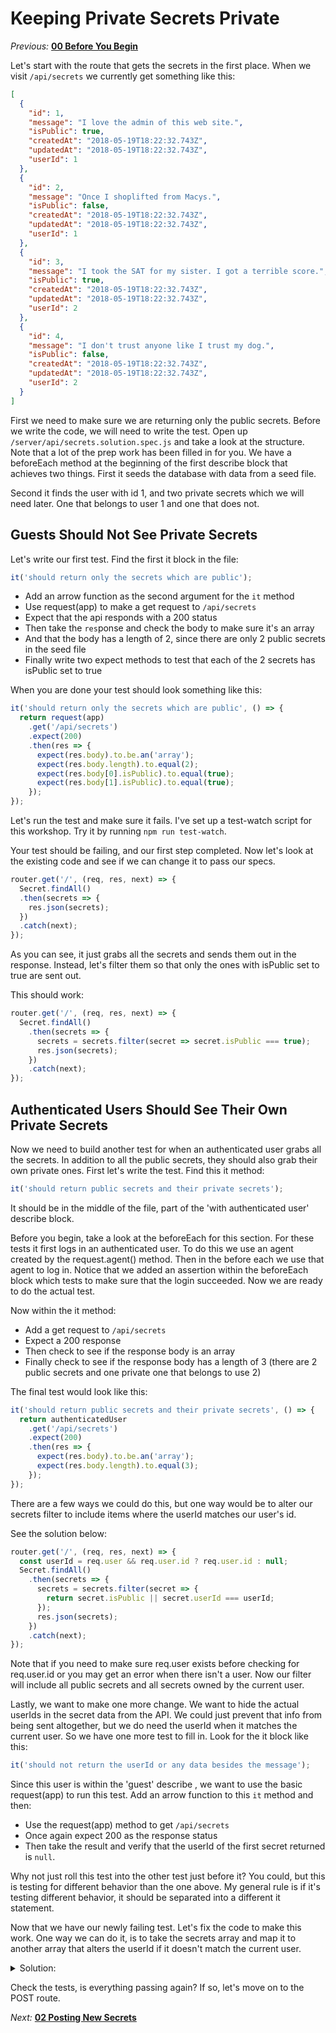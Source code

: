 # Keeping Private Secrets Private

*Previous:* **[00 Before You Begin](./00_Before_You_Begin.md)**

Let's start with the route that gets the secrets in the first place. When we visit `/api/secrets` we currently get something like this:

```json
[
  {
    "id": 1,
    "message": "I love the admin of this web site.",
    "isPublic": true,
    "createdAt": "2018-05-19T18:22:32.743Z",
    "updatedAt": "2018-05-19T18:22:32.743Z",
    "userId": 1
  },
  {
    "id": 2,
    "message": "Once I shoplifted from Macys.",
    "isPublic": false,
    "createdAt": "2018-05-19T18:22:32.743Z",
    "updatedAt": "2018-05-19T18:22:32.743Z",
    "userId": 1
  },
  {
    "id": 3,
    "message": "I took the SAT for my sister. I got a terrible score.",
    "isPublic": true,
    "createdAt": "2018-05-19T18:22:32.743Z",
    "updatedAt": "2018-05-19T18:22:32.743Z",
    "userId": 2
  },
  {
    "id": 4,
    "message": "I don't trust anyone like I trust my dog.",
    "isPublic": false,
    "createdAt": "2018-05-19T18:22:32.743Z",
    "updatedAt": "2018-05-19T18:22:32.743Z",
    "userId": 2
  }
]
```

First we need to make sure we are returning only the public secrets. Before we write the code, we will need to write the test. Open up `/server/api/secrets.solution.spec.js` and take a look at the structure. Note that a lot of the prep work has been filled in for you. We have a beforeEach method at the beginning of the first describe block that achieves two things. First it seeds the database with data from a seed file. 

Second it finds the user with id 1, and two private secrets which we will need later. One that belongs to user 1 and one that does not.

## Guests Should Not See Private Secrets

Let's write our first test. Find the first it block in the file:

```javascript
it('should return only the secrets which are public'); 
```
* Add an arrow function as the second argument for the `it` method
* Use request(app) to make a get request to `/api/secrets`
* Expect that the api responds with a 200 status
* Then take the `res`ponse and check the body to make sure it's an array
* And that the body has a length of 2, since there are only 2 public secrets in the seed file
* Finally write two expect methods to test that each of the 2 secrets has isPublic set to true

When you are done your test should look something like this:

```javascript
it('should return only the secrets which are public', () => {
  return request(app)
    .get('/api/secrets')
    .expect(200)
    .then(res => {
      expect(res.body).to.be.an('array');
      expect(res.body.length).to.equal(2);
      expect(res.body[0].isPublic).to.equal(true);
      expect(res.body[1].isPublic).to.equal(true);
    });
});
```
Let's run the test and make sure it fails. I've set up a test-watch script for this workshop. Try it by running `npm run test-watch`.

Your test should be failing, and our first step completed. Now let's look at the existing code and see if we can change it to pass our specs.

```javascript
router.get('/', (req, res, next) => {
  Secret.findAll()
  .then(secrets => {
    res.json(secrets);
  })
  .catch(next);
});
```
As you can see, it just grabs all the secrets and sends them out in the response. Instead, let's filter them so that only the ones with isPublic set to true are sent out. 

This should work:

```javascript
router.get('/', (req, res, next) => {
  Secret.findAll()
    .then(secrets => {
      secrets = secrets.filter(secret => secret.isPublic === true);
      res.json(secrets);
    })
    .catch(next);
});
```

## Authenticated Users Should See Their Own Private Secrets

Now we need to build another test for when an authenticated user grabs all the secrets. In addition to all the public secrets, they should also grab their own private ones. First let's write the test. Find this it method:

```javascript
it('should return public secrets and their private secrets');
```
It should be in the middle of the file, part of the 'with authenticated user' describe block. 

Before you begin, take a look at the beforeEach for this section. For these tests it first logs in an authenticated user. To do this we use an agent created by the request.agent() method. Then in the before each we use that agent to log in. Notice that we added an assertion within the beforeEach block which tests to make sure that the login succeeded. Now we are ready to do the actual test.

Now within the it method:
* Add a get request to `/api/secrets`
* Expect a 200 response
* Then check to see if the response body is an array
* Finally check to see if the response body has a length of 3 (there are 2 public secrets and one private one that belongs to use 2)

The final test would look like this:

```javascript
it('should return public secrets and their private secrets', () => {
  return authenticatedUser
    .get('/api/secrets')
    .expect(200)
    .then(res => {
      expect(res.body).to.be.an('array');
      expect(res.body.length).to.equal(3);
    });
});
```

There are a few ways we could do this, but one way would be to alter our secrets filter to include items where the userId matches our user's id. 

See the solution below:

```javascript
router.get('/', (req, res, next) => {
  const userId = req.user && req.user.id ? req.user.id : null;
  Secret.findAll()
    .then(secrets => {
      secrets = secrets.filter(secret => {
        return secret.isPublic || secret.userId === userId;
      });
      res.json(secrets);
    })
    .catch(next);
});
```
Note that if you need to make sure req.user exists before checking for req.user.id or you may get an error when there isn't a user. Now our filter will include all public secrets and all secrets owned by the current user.

Lastly, we want to make one more change. We want to hide the actual userIds in the secret data from the API. We could just prevent that info from being sent altogether, but we do need the userId when it matches the current user. So we have one more test to fill in. Look for the it block like this:

```javascript
it('should not return the userId or any data besides the message');
```
Since this user is within the 'guest' describe , we want to use the basic request(app) to run this test. Add an arrow function to this `it` method and then:
* Use the request(app) method to get `/api/secrets`
* Once again expect 200 as the response status
* Then take the result and verify that the userId of the first secret returned is `null`.

Why not just roll this test into the other test just before it? You could, but this is testing for different behavior than the one above. My general rule is if it's testing different behavior, it should be separated into a different it statement.

Now that we have our newly failing test. Let's fix the code to make this work. One way we can do it, is to take the secrets array and map it to another array that alters the userId if it doesn't match the current user.

<details><summary>Solution:</summary><p>

```javascript
router.get('/', (req, res, next) => {
  const userId = req.user && req.user.id ? req.user.id : null;
  Secret.findAll()
  .then(secrets => {
    secrets = secrets.filter(secret => {
      return secret.isPublic || secret.userId === userId;
    });
    secrets = secrets.map(secret => ({
      id: secret.id,
      message: secret.message,
      userId: secret.userId === userId ? userId : null,
      isPublic: secret.isPublic
    }));
    res.json(secrets);
  })
  .catch(next);
});
```

</p></details>

Check the tests, is everything passing again? If so, let's move on to the POST route.

*Next:* **[02 Posting New Secrets](./02_Posting_New_Secrets.md)**